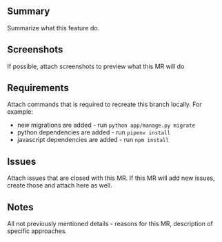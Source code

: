## Summary

Summarize what this feature do.

## Screenshots

If possible, attach screenshots to preview what this MR will do

## Requirements

Attach commands that is required to recreate this branch locally.
For example:
* new migrations are added - run `python app/manage.py migrate`
* python dependencies are added - run `pipenv install`
* javascript dependencies are added - run `npm install`

## Issues

Attach issues that are closed with this MR. If this MR will add new issues, create those and attach here as well.

## Notes

All not previously mentioned details - reasons for this MR, description of specific approaches.